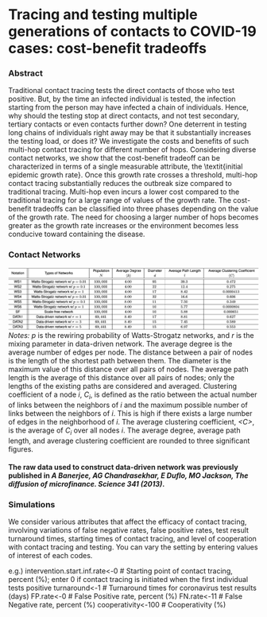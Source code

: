 Tracing and testing multiple generations of contacts to COVID-19 cases: cost-benefit tradeoffs
===================================

### Abstract
Traditional contact tracing tests the direct contacts of those who test positive. But, by the time an infected individual is tested, the infection starting from the person may have infected a chain of individuals. Hence, why should the testing stop at direct contacts, and not test secondary, tertiary contacts or even contacts further down? One deterrent in testing long chains of individuals right away may be that it substantially increases the testing load, or does it? We investigate the costs and benefits of such multi-hop contact tracing for different number of hops. Considering diverse contact networks, we show that the cost-benefit tradeoff can be characterized in terms of a single measurable attribute, the \textit{initial epidemic growth rate}. Once this growth rate crosses a threshold, multi-hop contact tracing substantially reduces the outbreak size compared to traditional tracing. Multi-hop even incurs a lower cost compared to the traditional tracing for a large range of values of the growth rate. The cost-benefit tradeoffs can be classified into three phases depending on the value of the growth rate. The need for choosing a larger number of hops becomes greater as the growth rate increases or the environment becomes less conducive toward containing the disease.

### Contact Networks
![Screenshot](table.png) 
*Notes:* *p* is the rewiring probability of Watts-Strogatz networks, and *r* is the mixing parameter in data-driven network. The average degree is the average number of edges per node. The distance between a pair of nodes is the length of the shortest path between them. The diameter is the maximum value of this distance over all pairs of nodes. The average path length is the average of this distance over all pairs of nodes; only the lengths of the existing paths are considered and averaged. Clustering coefficient of a node *i*, *C<sub>i*, is defined as the ratio between the actual number of links between the neighbors of *i* and the maximum possible number of links between the neighbors of *i*. This is high if there exists a large number of edges in the neighborhood of *i*. The average clustering coefficient, *&lt;C>*, is the average of *C<sub>i* over all nodes *i*. The average degree, average path length, and average clustering coefficient are rounded to three significant figures.

#### The raw data used to construct data-driven network was previously published in *A Banerjee, AG Chandrasekhar, E Duflo, MO Jackson, The diffusion of microfinance. Science 341 (2013)*. 

### Simulations
We consider various attributes that affect the efficacy of contact tracing, involving variations of false negative rates, false positive rates, test result turnaround times, starting times of contact tracing, and level of cooperation with contact tracing and testing. You can vary the setting by entering values of interest of each codes.

e.g.)
intervention.start.inf.rate<-0 # Starting point of contact tracing, percent (%); enter 0 if contact tracing is initiated when the first individual tests positive
turnaround<-1  # Turnaround times for coronavirus test results (days)
FP.rate<-0 # False Positive rate, percent (%)
FN.rate<-11 # False Negative rate, percent (%)
cooperativity<-100  # Cooperativity (%)
